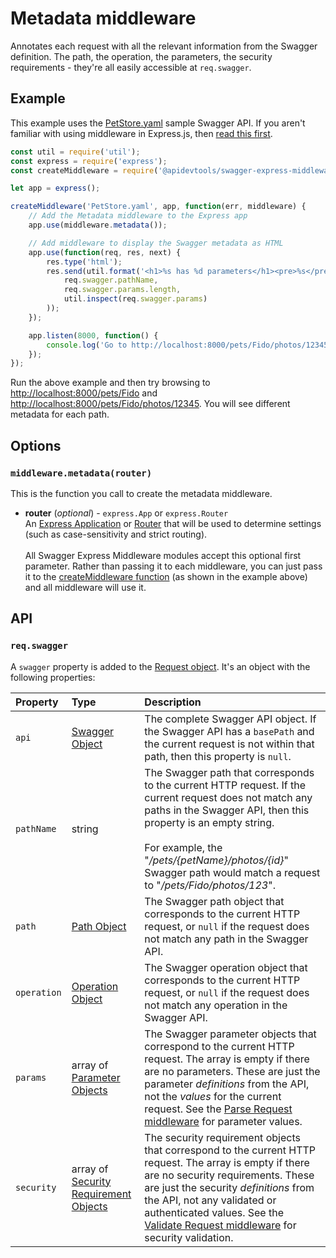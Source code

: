 Metadata middleware
============================
Annotates each request with all the relevant information from the Swagger definition.  The path, the operation, the parameters, the security requirements - they're all easily accessible at `req.swagger`.


Example
--------------------------
This example uses the [PetStore.yaml](https://github.com/APIDevTools/swagger-express-middleware/blob/master/samples/PetStore.yaml) sample Swagger API.  If you aren't familiar with using middleware in Express.js, then [read this first](http://expressjs.com/guide/using-middleware.html).

```javascript
const util = require('util');
const express = require('express');
const createMiddleware = require('@apidevtools/swagger-express-middleware');

let app = express();

createMiddleware('PetStore.yaml', app, function(err, middleware) {
    // Add the Metadata middleware to the Express app
    app.use(middleware.metadata());

    // Add middleware to display the Swagger metadata as HTML
    app.use(function(req, res, next) {
        res.type('html');
        res.send(util.format('<h1>%s has %d parameters</h1><pre>%s</pre>',
            req.swagger.pathName,
            req.swagger.params.length,
            util.inspect(req.swagger.params)
        ));
    });

    app.listen(8000, function() {
        console.log('Go to http://localhost:8000/pets/Fido/photos/12345');
    });
});
```

Run the above example and then try browsing to [http://localhost:8000/pets/Fido](http://localhost:8000/pets/Fido) and [http://localhost:8000/pets/Fido/photos/12345](http://localhost:8000/pets/Fido/photos/12345).  You will see different metadata for each path.


Options
--------------------------
### `middleware.metadata(router)`
This is the function you call to create the metadata middleware.

* __router__ (_optional_) - `express.App` or `express.Router`<br>
An [Express Application](http://expressjs.com/4x/api.html#application) or [Router](http://expressjs.com/4x/api.html#router) that will be used to determine settings (such as case-sensitivity and strict routing).
<br><br>
All Swagger Express Middleware modules accept this optional first parameter. Rather than passing it to each middleware, you can just pass it to the [createMiddleware function](../exports/createMiddleware.md) (as shown in the example above) and all middleware will use it.


API
--------------------------
### `req.swagger`
A `swagger` property is added to the [Request object](http://expressjs.com/4x/api.html#request).  It's an object with the following properties:

| Property         | Type             | Description |
|:-----------------|:-----------------|:------------|
| `api`            | [Swagger Object](https://github.com/OAI/OpenAPI-Specification/blob/master/versions/2.0.md#swagger-object) | The complete Swagger API object. If the Swagger API has a `basePath` and the current request is not within that path, then this property is `null`.
| `pathName`       | string           | The Swagger path that corresponds to the current HTTP request. If the current request does not match any paths in the Swagger API, then this property is an empty string.<br><br> For example, the "_/pets/{petName}/photos/{id}_" Swagger path would match a request to "_/pets/Fido/photos/123_".
| `path`           | [Path Object](https://github.com/OAI/OpenAPI-Specification/blob/master/versions/2.0.md#path-item-object) | The Swagger path object that corresponds to the current HTTP request, or `null` if the request does not match any path in the Swagger API.
| `operation`      | [Operation Object](https://github.com/OAI/OpenAPI-Specification/blob/master/versions/2.0.md#operation-object) | The Swagger operation object that corresponds to the current HTTP request, or `null` if the request does not match any operation in the Swagger API.
| `params`         | array of [Parameter Objects](https://github.com/OAI/OpenAPI-Specification/blob/master/versions/2.0.md#parameter-object) | The Swagger parameter objects that correspond to the current HTTP request. The array is empty if there are no parameters. These are just the parameter _definitions_ from the API, not the _values_ for the current request. See the [Parse Request middleware](parseRequest.md) for parameter values.
| `security`       | array of [Security Requirement Objects](https://github.com/OAI/OpenAPI-Specification/blob/master/versions/2.0.md#securityRequirementObject) | The security requirement objects that correspond to the current HTTP request.  The array is empty if there are no security requirements. These are just the security _definitions_ from the API, not any validated or authenticated values. See the [Validate Request middleware](validateRequest.md) for security validation.
